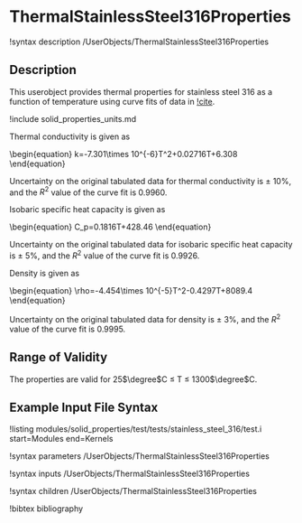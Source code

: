 # ThermalStainlessSteel316Properties

!syntax description /UserObjects/ThermalStainlessSteel316Properties

## Description

This userobject provides thermal properties for
stainless steel 316 as a function of temperature using curve fits
of data in [!cite](mills).

!include solid_properties_units.md

Thermal conductivity is given as

\begin{equation}
k=-7.301\times 10^{-6}T^2+0.02716T+6.308
\end{equation}

Uncertainty on the original tabulated
data for thermal conductivity is $\pm$ 10%, and the $R^2$ value of the curve fit is 0.9960.

Isobaric specific heat capacity is given as

\begin{equation}
C_p=0.1816T+428.46
\end{equation}

Uncertainty on the original tabulated data
for isobaric specific heat capacity is $\pm$ 5%, and the $R^2$ value of the curve fit is 0.9926.

Density is given as

\begin{equation}
\rho=-4.454\times 10^{-5}T^2-0.4297T+8089.4
\end{equation}

Uncertainty on the original
tabulated data for density is $\pm$ 3%, and the $R^2$ value of the curve
fit is 0.9995.

## Range of Validity

The properties are valid for 25$\degree$C $\le$ T $\le$ 1300$\degree$C.

## Example Input File Syntax

!listing modules/solid_properties/test/tests/stainless_steel_316/test.i
  start=Modules
  end=Kernels

!syntax parameters /UserObjects/ThermalStainlessSteel316Properties

!syntax inputs /UserObjects/ThermalStainlessSteel316Properties

!syntax children /UserObjects/ThermalStainlessSteel316Properties

!bibtex bibliography
